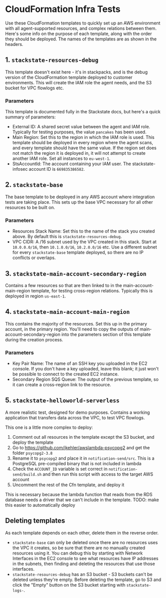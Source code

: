 # CloudFormation Infra Tests

Use these CloudFormation templates to quickly set up an AWS environment with all agent-supported resources, and complex relations between them. Here's some info on the purpose of each template, along with the order they should be deployed. The names of the templates are as shown in the headers.

## 1. `stackstate-resources-debug`

This template doesn't exist here - it's in stackpacks, and is the debug version of the CloudFormation template deployed to customer environments. This will create the IAM role the agent needs, and the S3 bucket for VPC flowlogs etc.

### Parameters

This template is documented fully in the Stackstate docs, but here's a quick summary of parameters:

- External ID: A shared secret value between the agent and IAM role. Typically for testing purposes, the value `pancakes` has been used.
- Main Region: Set this to the region in which the IAM role is used. This template should be deployed in every region where the agent scans, and every template should have the same value. If the region set does not match the region it is deployed in, it will not attempt to create another IAM role. Set all instances to `eu-west-1`.
- StsAccountId: The account containing your IAM user. The stackstate-infosec account ID is `669835386582`.

## 2. `stackstate-base`

The base template to be deployed in any AWS account where integration tests are taking place. This sets up the base VPC necessary for all other resources to be built on.

### Parameters

- Resources Stack Name: Set this to the name of the stack you created above. By default this is `stackstate-resources-debug`.
- VPC CIDR: A /16 subnet used by the VPC created in this stack. Start at `10.0.0.0/16`, then `10.1.0.0/16`, `10.2.0.0/16` etc. Use a different subnet for every `stackstate-base` template deployed, so there are no IP conflicts or overlaps.

## 3. `stackstate-main-account-secondary-region`

Contains a few resources so that are then linked to in the main-account-main-region template, for testing cross-region relations. Typically this is deployed in region `us-east-1`.

## 4. `stackstate-main-account-main-region`

This contains the majority of the resources. Set this up in the primary account, in the primary region. You'll need to copy the outputs of main-account-secondary-region into the parameters section of this template during the creation process.

### Parameters

- Key Pair Name: The name of an SSH key you uploaded in the EC2 console. If you don't have a key uploaded, leave this blank; it just won't be possible to connect to the created EC2 instance.
- Secondary Region SQS Queue: The output of the previous template, so it can create a cross-region link to the resource.

## 5. `stackstate-helloworld-serverless`

A more realistic test, designed for demo purposes. Contains a working application that transfers data across the VPC, to test VPC flowlogs.

This one is a little more complex to deploy:

1. Comment out all resources in the template except the S3 bucket, and deploy the template
2. Go to https://github.com/jkehler/awslambda-psycopg2 and get the folder `psycopg2-3.8`
3. Rename it to `psycopg2` and place it in `notification-send/src`. This is a PostgreSQL pre-compiled binary that is not included in lambda
4. Check the `ACCOUNT_ID` variable is set correct in `notification-send/build.sh` and then run this script with access to the target AWS account
5. Uncomment the rest of the Cfn template, and deploy it

This is necessary because the lambda function that reads from the RDS database needs a driver that we can't include in the template. TODO: make this easier to automatically deploy

## Deleting templates

As each template depends on each other, delete them in the reverse order.

- `stackstate-base` can only be deleted once there are no resources uses the VPC it creates, so be sure that there are no manually created resources using it. You can debug this by starting with Network Interfaces in the EC2 console to see what resources have IP addresses in the subnets, then finding and deleting the resources that use those interfaces.
- `stackstate-resources-debug` has an S3 bucket - S3 buckets can't be deleted unless they're empty. Before deleting the template, go to S3 and click the "Empty" button on the S3 bucket starting with `stackstate-logs-`.
